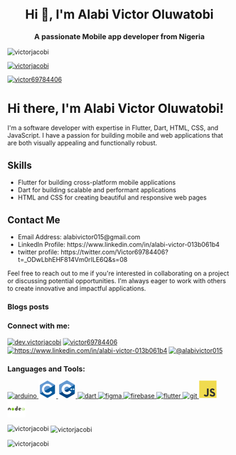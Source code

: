 <h1 align="center">Hi 👋, I'm Alabi Victor Oluwatobi</h1>
<h3 align="center">A passionate Mobile app developer from Nigeria</h3>

<p align="left"> <img src="https://komarev.com/ghpvc/?username=victorjacobi&label=Profile%20views&color=0e75b6&style=flat" alt="victorjacobi" /> </p>

<p align="left"> <a href="https://github.com/ryo-ma/github-profile-trophy"><img src="https://github-profile-trophy.vercel.app/?username=victorjacobi" alt="victorjacobi" /></a> </p>

<p align="left"> <a href="https://twitter.com/victor69784406" target="blank"><img src="https://img.shields.io/twitter/follow/victor69784406?logo=twitter&style=for-the-badge" alt="victor69784406" /></a> </p>

<h1>Hi there, I'm Alabi Victor Oluwatobi!</h1>

<p>I'm a software developer with expertise in Flutter, Dart, HTML, CSS, and JavaScript. I have a passion for building mobile and web applications that are both visually appealing and functionally robust.</p>

<h2>Skills</h2>

<ul>
  <li>Flutter for building cross-platform mobile applications</li>
  <li>Dart for building scalable and performant applications</li>
  <li>HTML and CSS for creating beautiful and responsive web pages</li>
</ul>

<h2>Contact Me</h2>

<ul>
  <li>Email Address: alabivictor015@gmail.com</li>
  <li>LinkedIn Profile: https://www.linkedin.com/in/alabi-victor-013b061b4</li>
  <li>twitter profile: https://twitter.com/Victor69784406?t=_ODwLbhEHF814Vm0rILE6Q&s=08</li>
</ul>

<p>Feel free to reach out to me if you're interested in collaborating on a project or discussing potential opportunities. I'm always eager to work with others to create innovative and impactful applications.</p>


### Blogs posts
<!-- BLOG-POST-LIST:START -->
<!-- BLOG-POST-LIST:END -->

<h3 align="left">Connect with me:</h3>
<p align="left">
<a href="https://dev.to/dev.victorjacobi" target="blank"><img align="center" src="https://raw.githubusercontent.com/rahuldkjain/github-profile-readme-generator/master/src/images/icons/Social/devto.svg" alt="dev.victorjacobi" height="30" width="40" /></a>
<a href="https://twitter.com/victor69784406" target="blank"><img align="center" src="https://raw.githubusercontent.com/rahuldkjain/github-profile-readme-generator/master/src/images/icons/Social/twitter.svg" alt="victor69784406" height="30" width="40" /></a>
<a href="https://linkedin.com/in/https://www.linkedin.com/in/alabi-victor-013b061b4" target="blank"><img align="center" src="https://raw.githubusercontent.com/rahuldkjain/github-profile-readme-generator/master/src/images/icons/Social/linked-in-alt.svg" alt="https://www.linkedin.com/in/alabi-victor-013b061b4" height="30" width="40" /></a>
<a href="https://medium.com/@alabivictor015" target="blank"><img align="center" src="https://raw.githubusercontent.com/rahuldkjain/github-profile-readme-generator/master/src/images/icons/Social/medium.svg" alt="@alabivictor015" height="30" width="40" /></a>
</p>

<h3 align="left">Languages and Tools:</h3>
<p align="left"> <a href="https://www.arduino.cc/" target="_blank" rel="noreferrer"> <img src="https://cdn.worldvectorlogo.com/logos/arduino-1.svg" alt="arduino" width="40" height="40"/> </a> <a href="https://www.cprogramming.com/" target="_blank" rel="noreferrer"> <img src="https://raw.githubusercontent.com/devicons/devicon/master/icons/c/c-original.svg" alt="c" width="40" height="40"/> </a> <a href="https://www.w3schools.com/cpp/" target="_blank" rel="noreferrer"> <img src="https://raw.githubusercontent.com/devicons/devicon/master/icons/cplusplus/cplusplus-original.svg" alt="cplusplus" width="40" height="40"/> </a> <a href="https://dart.dev" target="_blank" rel="noreferrer"> <img src="https://www.vectorlogo.zone/logos/dartlang/dartlang-icon.svg" alt="dart" width="40" height="40"/> </a> <a href="https://www.figma.com/" target="_blank" rel="noreferrer"> <img src="https://www.vectorlogo.zone/logos/figma/figma-icon.svg" alt="figma" width="40" height="40"/> </a> <a href="https://firebase.google.com/" target="_blank" rel="noreferrer"> <img src="https://www.vectorlogo.zone/logos/firebase/firebase-icon.svg" alt="firebase" width="40" height="40"/> </a> <a href="https://flutter.dev" target="_blank" rel="noreferrer"> <img src="https://www.vectorlogo.zone/logos/flutterio/flutterio-icon.svg" alt="flutter" width="40" height="40"/> </a> <a href="https://git-scm.com/" target="_blank" rel="noreferrer"> <img src="https://www.vectorlogo.zone/logos/git-scm/git-scm-icon.svg" alt="git" width="40" height="40"/> </a> <a href="https://developer.mozilla.org/en-US/docs/Web/JavaScript" target="_blank" rel="noreferrer"> <img src="https://raw.githubusercontent.com/devicons/devicon/master/icons/javascript/javascript-original.svg" alt="javascript" width="40" height="40"/> </a> <a href="https://nodejs.org" target="_blank" rel="noreferrer"> <img src="https://raw.githubusercontent.com/devicons/devicon/master/icons/nodejs/nodejs-original-wordmark.svg" alt="nodejs" width="40" height="40"/> </a> </p>

<p><img align="left" src="https://github-readme-stats.vercel.app/api/top-langs?username=victorjacobi&show_icons=true&locale=en&layout=compact" alt="victorjacobi" /></p>

<p>&nbsp;<img align="center" src="https://github-readme-stats.vercel.app/api?username=victorjacobi&show_icons=true&locale=en" alt="victorjacobi" /></p>

<p><img align="center" src="https://github-readme-streak-stats.herokuapp.com/?user=victorjacobi&" alt="victorjacobi" /></p>
